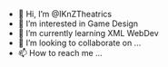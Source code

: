 - 👋 Hi, I’m @IKnZTheatrics
- 👀 I’m interested in Game Design 
- 🌱 I’m currently learning XML WebDev 
- 💞️ I’m looking to collaborate on ...
- 📫 How to reach me ...

<!---
IKnZTheatrics/IKnZTheatrics is a ✨ special ✨ repository because its `README.md` (this file) appears on your GitHub profile.
You can click the Preview link to take a look at your changes.
--->
